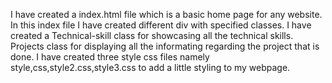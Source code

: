 I have created a index.html file which is a basic home page for any website.
In this index file I have created different div with specified classes.
I have created a Technical-skill class for showcasing all the technical skills.
Projects class for displaying all the informating regarding the project that is done.
I have created three style css files namely style,css,style2.css,style3.css to 
add a little styling to my webpage.
